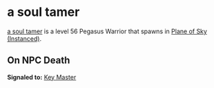 # a soul tamer



[a soul tamer](/npc/71100) is a level 56 Pegasus Warrior that spawns in [Plane of Sky (Instanced)](/zone/1071).



## On NPC Death





**Signaled to:**  [Key Master](/npc/71056)




